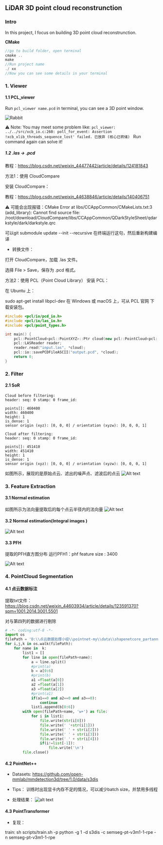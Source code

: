 ## LiDAR 3D point cloud reconstrunction

### Intro

In this project, I focus on building 3D point cloud reconstrunction.

**CMake**
```C++
//go to build folder, open terminal
cmake ..
make
//Run project name
./ xx
//Now you can see some details in your terminal
```

### 1. Viewer

#### 1.1 PCL_viewer
Run `pcl_viewer name.pcd`  in terminal, you can see a 3D point window.

![Rabbit](image.png)

⚠️ Note: You may meet some problem like:
`pcl_viewer: ../../src/xcb_io.c:260: poll_for_event: Assertion !xcb_xlib_threads_sequence_lost' failed.
已放弃 (核心已转储)
` Run command again can solve it!

##### 1.2 .las -> .pcd

教程：https://blog.csdn.net/weixin_44477442/article/details/124181843

方法1：使用 CloudCompare

安装 CloudCompare：

教程：https://blog.csdn.net/weixin_44638846/article/details/140406751

⚠️ 可能会出现报错：CMake Error at libs/CCAppCommon/CMakeLists.txt:3 (add_library):
Cannot find source file:
/root/download/CloudCompare/libs/CCAppCommon/QDarkStyleSheet/qdarkstyle/dark/darkstyle.qrc

可以git submodule update --init --recursive
在终端运行这句，然后重新构建编译



* 转换文件：

打开 CloudCompare，加载 .las 文件。

选择 File > Save，保存为 .pcd 格式。


方法2：使用 PCL（Point Cloud Library）
安装 PCL：

在 Ubuntu 上：

sudo apt-get install libpcl-dev
在 Windows 或 macOS 上，可从 PCL 官网 下载安装包。

```c++
#include <pcl/io/pcd_io.h>
#include <pcl/io/las_io.h>
#include <pcl/point_types.h>

int main() {
    pcl::PointCloud<pcl::PointXYZ>::Ptr cloud(new pcl::PointCloud<pcl::PointXYZ>);
    pcl::LASReader reader;
    reader.read("input.las", *cloud);
    pcl::io::savePCDFileASCII("output.pcd", *cloud);
    return 0;
}
```


### 2. Filter

#### 2.1 SoR

```
Cloud before filtering: 
header: seq: 0 stamp: 0 frame_id: 

points[]: 460400
width: 460400
height: 1
is_dense: 1
sensor origin (xyz): [0, 0, 0] / orientation (xyzw): [0, 0, 0, 1]

Cloud after filtering: 
header: seq: 0 stamp: 0 frame_id: 

points[]: 451410
width: 451410
height: 1
is_dense: 1
sensor origin (xyz): [0, 0, 0] / orientation (xyzw): [0, 0, 0, 1]

```

如图所示，展现的是原始点云、滤出的噪声点、滤波后的点云
![Alt text](image-5.png)


### 3. Feature Extraction

#### 3.1 Normal estimation

如图所示为法向量提取后的每个点云半径内的法向量
![Alt text](image-1.png)

#### 3.2 Normal estimation(Integral images )

![Alt text](image-2.png)

#### 3.3 PFH

提取的PFH直方图分布
运行PFH1：phf feature size : 3400

![Alt text](image-3.png)


### 4. PointCloud Segmentation

#### 4.1 点云数据标注

提取txt文件：https://blog.csdn.net/weixin_44603934/article/details/123591370?spm=1001.2014.3001.5501

对与第四列的数据进行剔除

```python
# -*- coding:utf-8 -*-
import os
filePath = 'D:\\点云数据处理小组\\pointnet-my\\data\\shapenetcore_partanno_segmentation_benchmark_v0_normal\\03797390'
for i,j,k in os.walk(filePath):
    for name in  k:
        list1 = []
        for line in open(filePath+name):
            a = line.split()
            #print(a)
            b = a[0:6]
            #print(b)
            a1 =float(a[0])
            a2 =float(a[1])
            a3 =float(a[2])
            #print(a1)
            if(a1==0 and a2==0 and a3==0):
                continue
            list1.append(b[0:6])
        with open(filePath+name, 'w+') as file:
            for i in list1:
                file.write(str(i[0]))
                file.write(' '+str(i[1]))
                file.write(' ' + str(i[2]))
                file.write(' ' + str(i[3]))
                file.write(' ' + str(i[4]))
                if(i!=list[-1]):
                    file.write('\n')
        file.close()
```




#### 4.2 PointNet++

* Datasets:
https://github.com/open-mmlab/mmdetection3d/tree/1.0/data/s3dis

* Tips：
训练时出现显卡内存不足的情况，可以减少batch size，并禁用多线程

* 处理结果：
![alt text](image-6.png)


#### 4.3 PointTransformer

* 复现：





train:
sh scripts/train.sh -p python -g 1 -d s3dis -c semseg-pt-v3m1-1-rpe -n semseg-pt-v3m1-1-rpe
